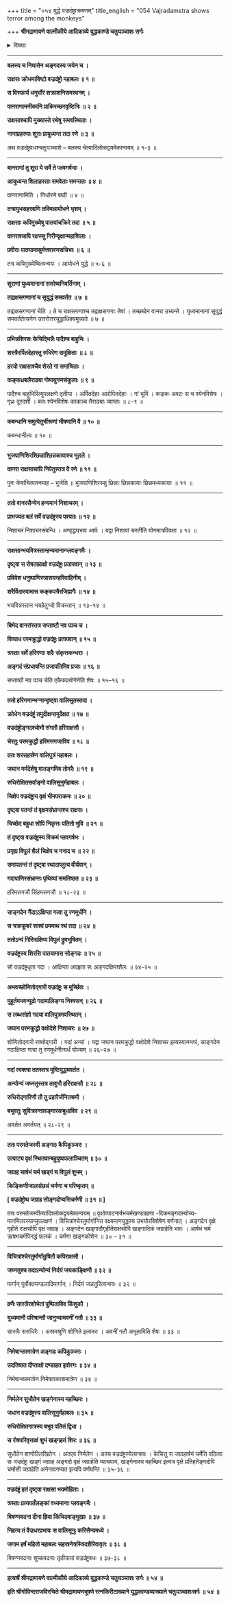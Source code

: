 +++
title = "०५४ युद्धे वज्रदंष्ट्राक्रमणम्"
title_english = "054 Vajradamstra shows terror among the monkeys"

+++
**श्रीमद्रामायणे वाल्मीकीये आदिकाव्ये युद्धकाण्डे चतुःपञ्चाशः सर्गः**


<details><summary>विषयाः</summary>

अङ्गदेनवज्रदंष्ट्रवधः ॥ १ ॥

</details>


****

**बलस्य च निघातेन अङ्गदस्य जयेन च ।**

**राक्षसः क्रोधमाविष्टो वज्रदंष्ट्रो महाबलः ॥ १ ॥**

**स विस्फार्य धनुर्घोरं शक्राशनिसमस्वनम् ।**

**वानराणामनीकानि प्राकिरच्छरवृष्टिभिः ॥ २ ॥**

**राक्षसाश्चापि मुख्यास्ते रथेषु समवस्थिताः ।**

**नानाप्रहरणाः शूराः प्रायुध्यन्त तदा रणे ॥ ३ ॥**

अथ वज्रदंष्ट्रवधश्चतुःपञ्चाशे – बलस्य चेत्यादिलोकद्वयमेकान्वयम् ॥ १-३ ॥

****

**बानराणां तु शूरा ये सर्वे ते प्लवगर्षभाः ।**

**आयुध्यन्त शिलाहस्ताः समवेताः समन्ततः ॥ ४ ॥**

वानराणामिति । निर्धारणे षष्ठी ॥ ४ ॥

**तत्रायुधसहस्राणि तस्मिन्नायोधने भृशम् ।**

**राक्षसाः कपिमुख्येषु पातयांचक्रिरे तदा ॥ ५ ॥**

**वानराश्चापि रक्षस्सु गिरीन्वृक्षान्महाशिलाः ।**

**प्रवीराः पातयामासुर्मत्तवारणसन्निभाः ॥ ६ ॥**

तत्र कपिमुख्येष्वित्यन्वयः । आयोधने युद्धे ॥ ५-६ ॥

****

**शूराणां युध्यमानानां समरेष्वनिवर्तिनाम् ।**

**तद्राक्षसगणानां च सुयुद्धं समवर्तत ॥ ७ ॥**

तद्राक्षसगणानां चेति । ते च राक्षसगणाश्च तद्राक्षसगणाः तेषां । तच्छब्देन वानरा उच्यन्ते । युध्यमानानां सुयुद्धं समवर्ततेत्यनेन उत्तरोत्तरयुद्धाधिक्यमुच्यते ॥ ७ ॥

****

**प्रभिन्नशिरसः केचिद्भिन्नैः पादैश्च बाहुभिः ।**

**शस्त्रैरर्पितदेहास्तु रुधिरेण समुक्षिताः ॥ ८ ॥**

**हरयो राक्षसाश्चैव शेरते गां समाश्रिताः ।**

**कङ्कध्रबलैराढ्या गोमायुगणसंकुलाः ॥ ९ ॥**

पादैश्च बाहुभिरित्युपलक्षणे तृतीया । अर्पितदेहाः आरोपितदेहाः । गां भूमिं । कङ्कः अवटः स च श्येनविशेषः । गृध्रः दूरदर्शी । बलः श्येनविशेषः काकञ्च तैराढ्याः व्याप्ताः ॥ ८-९ ॥

****

**कबन्धानि समुत्पेतुर्भीरूणां भीषणानि वै ॥ १० ॥**

कबन्धानीत्य ॥ १० ॥

****

**भुजपाणिशिरश्छिन्नाश्छिन्नकायाश्च भूतले ।**

**वानरा राक्षसाचापि निपेतुस्तत्र वै रणे ॥ ११ ॥**

पुनः केषांचित्पतनमाह – भुजेति ॥ भुजपाणिशिरस्सु छिन्नाः छिन्नकायाः छिन्नमध्यकायाः ॥ ११ ॥

****

**ततो वानरसैन्येन हन्यमानं निशाचरम् ।**

**प्राभज्यत बलं सर्वे वज्रदंष्ट्रस्य पश्यतः ॥ १२ ॥**

निशाचरं निशाचरसंबन्धि । अण्वृद्ध्यभाव आर्षः । यद्वा निशायां चरतीति योगमात्रविवक्षा ॥ १२ ॥

****

**राक्षसान्भयवित्रस्तान्हन्यमानान्प्लवङ्गमैः ।**

**दृष्ट्वा स रोषताम्राक्षो वज्रदंष्ट्रः प्रतापवान् ॥ १३ ॥**

**प्रविवेश धनुष्पाणिस्त्रासयन्हरिवाहिनीम् ।**

**शरैर्विदारयामास कङ्कपत्रैरजिह्मगैः ॥ १४ ॥**

भयवित्रस्तान भयहेतुभ्यो वित्रस्तान् ॥ १३–१४ ॥

****

**बिभेद वानरांस्तत्र सप्ताष्टौ नव पञ्च च ।**

**विव्याध परमक्रुद्धो वज्रदंष्ट्रः प्रतापवान् ॥ १५ ॥**

**त्रस्ताः सर्वे हरिगणाः शरैः संकृत्तकन्धराः ।**

**अङ्गदं संप्रधावन्ति प्रजापतिमिव प्रजाः ॥ १६ ॥**

सप्ताष्ठौ नव पञ्च चेति एकैकप्रयोगेणेति शेषः ॥ १५–१६ ॥

****

**ततो हरिगणान्भग्नान्दृष्ट्वा वालिसुतस्तदा ।**

**क्रोधेन वज्रदंष्ट्रं तमुदीक्षन्तमुदैक्षत ॥ १७ ॥**

**वज्रदंष्ट्रोङ्गदश्चोभौ संगतौ हरिराक्षसौ ।**

**चेरतुः परमक्रुद्धौ हरिमत्तगजाविव ॥ १८ ॥**

**ततः शरसहस्रेण वालिपुत्रं महाबलः ।**

**जघान मर्मदेशेषु मातङ्गमिव तोमरैः ॥ १९ ॥**

**रुधिरोक्षितसर्वाङ्गो वालिसुनुर्महाबलः ।**

**चिक्षेप वज्रदंष्ट्राय वृक्षं भीमपराक्रमः ॥ २० ॥**

**दृष्ट्वा पतन्तं तं वृक्षमसंभ्रान्तश्च राक्षसः ।**

**चिच्छेद बहुधा सोपि निकृत्तः पतितो भुवि ॥ २१ ॥**

**तं दृष्ट्वा वज्रदंष्ट्रस्य विक्रमं प्लवगर्षभः ।**

**प्रगृह्य विपुलं शैलं चिक्षेप च ननाद च ॥ २२ ॥**

**समापतन्तं तं दृष्ट्वा रथादाप्लुत्य वीर्यवान् ।**

**गदापाणिरसंभ्रान्तः पृथिव्यां समतिष्ठत ॥ २३ ॥**

हरिमत्तगजौ सिंहमत्तगजौ ॥ १८-२३ ॥

****

**साङ्गदेन गैंदाऽऽक्षिप्ता गत्वा तु रणमूर्धनि ।**

**स चक्रकूबरं साश्वं प्रममाथ रथं तदा ॥ २४ ॥**

**ततोऽन्यं गिरिमाक्षिप्य विपुलं द्रुमभूषितम् ।**

**वज्रदंष्ट्रस्य शिरसि पातयामास सोङ्गदः ॥ २५ ॥**

सो वज्रदंष्ट्रधृता गदा । आक्षिप्ता अपहृता सः अङ्गदक्षिप्तशैलः ॥ २४-२५ ॥

****

**अभवच्छोणितोद्गारी वज्रदंष्ट्रः स मूर्च्छितः ।**

**मुहूर्तमभवन्मूढो गदामालिङ्ग्य निश्वसन् ॥ २६ ॥**

**स लब्धसंज्ञो गदया वालिपुत्रमवस्थितम् ।**

**जघान परमक्रुद्धो वक्षोदेशे निशाचरः ॥ २७ ॥**

शोणितोद्गारी रक्तोद्गारी । गदां अन्यां । यद्वा जघान परमक्रुद्धो वक्षोदेशे निशाचर इत्यस्यानन्तरं, साङ्गदेन गदाक्षिप्ता गत्वा तु रणमूर्धनीत्यर्धं योज्यम् ॥ २६–२७ ॥

****

**गदां त्यक्त्वा ततस्तत्र मुष्टियुद्धमवर्तत ।**

**अन्योन्यं जघ्नतुस्तत्र तावुभौ हरिराक्षसौ ॥ २८ ॥**

**रुधिरोद्गारिणौ तौ तु प्रहारैर्जनितश्रमौ ।**

**बभूवतुः सुविक्रान्तावङ्गारकबुधाविव ॥ २९ ॥**

अवर्तत अवर्तयत् ॥ २८-२९ ॥

****

**ततः परमतेजस्वी अङ्गदः कैपिकुञ्जरः ।**

**उत्पाट्य वृक्षं स्थितवान्बहुपुष्पफलाञ्चितम् ॥ ३० ॥**

**जग्राह चार्षभं चर्म खड्गं च विपुलं शुभम् ।**

**किङ्किणीजालसंछन्नं चर्मणा च परिष्कृतम् ॥**

**\[ वज्रदंष्ट्रोथ जग्राह सोङ्गदोप्यसिचर्मणी ॥ ३१ ॥ \]**

ततः परमतेजस्वीत्यादिश्लोकद्वयमेकान्वयम् ॥ वृक्षोत्पाटनार्षभचर्मखण्डग्रहणा -दिकमङ्गदस्योच्य- मानमितरस्याप्युपलक्षणं । विचित्रांश्चेरतुर्मार्गानित वक्ष्यमाणयुद्धस्य उभयोरविशेषेण वर्णनात् । अङ्गदेन वृक्षे गृहीते राक्षसोपि वृक्षं जग्राह । अङ्गदेन खड्गादौगृहीतेराक्षसोपि खङ्गादिकं जग्राहेति भावः । आर्षभं चर्म ऋषभचर्मपिनद्धं फलकं । चर्मणा खङ्गकोशेन ॥ ३० – ३१ ॥

****

**विचित्रांश्चेरतुर्मार्गान्रुषितौ कपिराक्षसौ ।**

**जघ्नतुश्च तदाऽन्योन्यं निर्दयं जयकाङ्क्षिणौ ॥ ३२ ॥**

मार्गान् पूर्वोक्तमण्डलादिमार्गान् । निर्दयं जन्नतुरित्यन्वयः ॥ ३२ ॥

****

**व्रणैः सास्त्रैरशोभेतां पुष्पिताविव किंशुकौ ।**

**युध्यमानौ परिश्रान्तौ जानुभ्यामवनीं गतौ ॥ ३३ ॥**

सास्त्रैः सरुधिरैः । अस्रमश्रुणि शोणिते इत्यमरः । अवनीं गतौ अभूतामिति शेषः ॥ ३३ ॥

****

**निमेषान्तरमात्रेण अङ्गदः कपिकुञ्जरः ।**

**उदतिष्ठत दीप्ताक्षो दण्डाहत इवोरगः ॥ ३४ ॥**

निमेषान्तरमात्रेण निमेषावकाशमात्रेण ॥ ३४ ॥

****

**निर्मलेन सुधौतेन खङ्गेनास्य महच्छिरः ।**

**जधान वज्रदंष्ट्रस्य वालिसूनुर्महाबलः ॥ ३५ ॥**

**रुधिरोक्षितगात्रस्य बभूव पतितं द्विधा ।**

**स रोषपरिवृत्ताक्षं शुभं खड्गहतं शिरः ॥ ३६ ॥**

सुधौतेन शाणोल्लिखितेन । अतएव निर्मलेन । अस्य वज्रदंष्ट्रस्येत्यन्वयः । केचित्तु स जग्राहार्षभं चर्मेति पठित्वा सः वज्रदंष्ट्रः खड्गं जग्राह अङ्गदो वृक्षं जग्राहेति व्याख्याय, खङ्गेनास्य महच्छिर इत्यत्र वृक्षे प्रतिहतेङ्गदोपि चर्मासी जग्राहेति अनेनावगम्यत इत्यपि वर्णयन्ति ॥ ३५-३६ ॥

****

**वज्रदंष्ट्रं हतं दृष्ट्वा राक्षसा भयमोहिताः ।**

**त्रस्ताः प्रत्यपतँलङ्कां वध्यमानाः प्लवङ्गमैः ।**

**विषण्णवदना दीना ह्रिया किंचिदवाङ्मुखाः ॥ ३७ ॥**

**निहत्य तं वैज्रधरप्रभावः स वालिसूनुः करिसैन्यमध्ये ।**

**जगाम हर्षं महितो महाबलः सहस्रनेत्रस्त्रिदशैरिवावृतः ॥ ३८ ॥**

विषण्णवदनाः शुष्कवदनाः तृतीयायां वज्रदंष्ट्रवधः ॥ ३७-३८ ॥

****

**इत्यार्षे श्रीमद्रामायणे वाल्मीकीये आदिकाव्ये युद्धकाण्डे चतुःपञ्चाशः सर्गः ॥ ५४ ॥**

**इति श्रीगोविन्दराजविरचिते श्रीमद्रामायणभूषणे रत्नकिरीटाख्याने युद्धकाण्डव्याख्याने चतुःपञ्चाशःसर्गः ॥ ५४ ॥**
